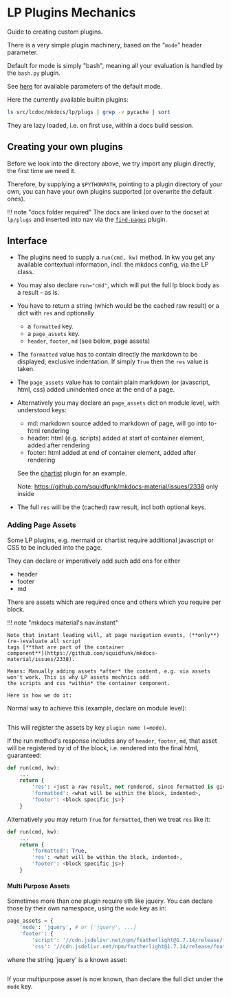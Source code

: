 # LP Plugins Mechanics

Guide to creating custom plugins.


There is a very simple plugin machinery, based on the "`mode`" header parameter.

Default for mode is simply "bash", meaning all your evaluation is handled by the `bash.py` plugin.

See [here](../parameters.md) for available parameters of the default mode.

Here the currently available builtin plugins:

```bash lp cwd=dir_repo fmt=mk_console
ls src/lcdoc/mkdocs/lp/plugs | grep -v pycache | sort
```

They are lazy loaded, i.e. on first use, within a docs build session.

## Creating your own plugins

Before we look into the directory above, we try import any plugin directly, the first time we need
it.

Therefore, by supplying a `$PYTHONPATH`, pointing to a plugin directory of your own, you can have your
own plugins supported (or overwrite the default ones).

!!! note "docs folder required"
    The docs are linked over to the docset at `lp/plugs` and inserted into nav via the
    [`find-pages`](../../../find-pages/) plugin.


## Interface

- The plugins need to supply a `run(cmd, kw)` method. In kw you get any available contextual
information, incl. the mkdocs config, via the LP class.

- You may also declare `run="cmd"`, which will put the full lp block body as a result - as is.

- You have to return a string (which would be the cached raw result) or a dict with `res` and
optionally
    - a `formatted` key.
    - a `page_assets` key.
    - `header`, `footer`, `md` (see below, page assets)

- The `formatted` value has to contain directly the markdown to be displayed, exclusive indentation.
  If simply `True` then the `res` value is taken.
- The `page_assets` value has to contain plain markdown (or javascript, html, css) added unindented once at
  the end of a page. 
- Alternatively you may declare an `page_assets` dict on module level, with understood keys:

    - md: markdown source added to markdown of page, will go into to-html rendering
    - header: html (e.g. scripts) added at start of container element, added after rendering
    - footer: html added at end of container element, added after rendering

    See the [chartist](../chartist/) plugin for an example.

    Note: https://github.com/squidfunk/mkdocs-material/issues/2338 only inside

- The full `res` will be the (cached) raw result, incl both optional keys.

### Adding Page Assets

Some LP plugins, e.g. mermaid or chartist require additional javascript or CSS to be included into the page.

They can declare or imperatively add such add ons for either

- header
- footer
- md

There are assets which are required once and others which you require per block.

!!! note "mkdocs material's nav.instant"

    Note that instant loading will, at page navigation events, (**only**) (re-)evaluate all script
    tags [**that are part of the container
    component**](https://github.com/squidfunk/mkdocs-material/issues/2338).

    Means: Manually adding assets *after* the content, e.g. via assets won't work. This is why LP assets mechnics add
    the scripts and css *within* the container component. 

    Here is how we do it:
    

Normal way to achieve this (example, declare on module level):

```python lp mode=show_src delim=page_assets_example dir=src/lcdoc/mkdocs/lp/plugs eval=always
```

This will register the assets by key `plugin name (=mode)`.

If the run method's response includes any of `header`, `footer`, `md`, that asset will be registered by id of
the block, i.e. rendered into the final html, guaranteed:


```python
def run(cmd, kw):
    ...
    return {
        'res': <just a raw result, not rendered, since formatted is given. could be empty>,
        'formatted': <what will be within the block, indented>,
        'footer': <block specific js>}
    }
```

Alternatively you may return `True` for `formatted`, then we treat `res` like it:

```python
def run(cmd, kw):
    ...
    return {
        'formatted': True,
        'res': <what will be within the block, indented>,
        'footer': <block specific js>}
    }
```

#### Multi Purpose Assets

Sometimes more than one plugin require sth like jquery. You can declare those by their own
namespace, using the `mode` key as in:

```python
page_assets = {
    'mode': 'jquery', # or ['jquery', ...]
    'footer': {
        'script': '//cdn.jsdelivr.net/npm/featherlight@1.7.14/release/featherlight.min.js',
        'css': '//cdn.jsdelivr.net/npm/featherlight@1.7.14/release/featherlight.min.css',
```

where the string 'jquery' is a known asset:

```python lp mode=show_src delim=known_page_assets dir=src/lcdoc/mkdocs/lp eval=always
```

If your multipurpose asset is now known, than declare the full dict under the `mode` key.


